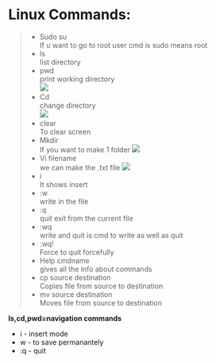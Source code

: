 Linux Commands:
===============

> -   Sudo su\
>     If u want to go to root user cmd is sudo means root
> -   ls\
>     list directory
> -   pwd\
>     print working directory\
>     [![](https://github.com/neha21598/AWS_Neha058/raw/master/Day3/Image/pwd1.png)](https://github.com/neha21598/AWS_Neha058/blob/master/Day3/Image/pwd1.png)
> -   Cd\
>     change directory\
>     [![](https://github.com/neha21598/AWS_Neha058/raw/master/Day3/Image/cd1.png)](https://github.com/neha21598/AWS_Neha058/blob/master/Day3/Image/cd1.png)
> -   clear\
>     To clear screen
> -   Mkdir\
>     If you want to make 1 folder [![](https://github.com/neha21598/AWS_Neha058/raw/master/Day3/Image/mkdir1.png)](https://github.com/neha21598/AWS_Neha058/blob/master/Day3/Image/mkdir1.png)
> -   Vi filename\
>     we can make the .txt file [![](https://github.com/neha21598/AWS_Neha058/raw/master/Day3/Image/vi1.png)](https://github.com/neha21598/AWS_Neha058/blob/master/Day3/Image/vi1.png)
> -   i\
>     It shows insert
> -   :w\
>     write in the file
> -   :q\
>     quit exit from the current file
> -   :wq\
>     write and quit is cmd to write as well as quit
> -   :wq!\
>     Force to quit forcefully
> -   Help cmdname\
>     gives all the info about commands
> -   cp source destination\
>     Copies file from source to destination
> -   mv source destination\
>     Moves file from source to destination

**ls,cd,pwd=navigation commands**

-   i - insert mode
-   w - to save permanantely
-   :q - quit
